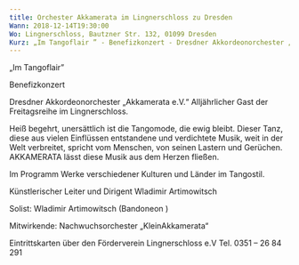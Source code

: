 ```yaml
---
title: Orchester Akkamerata im Lingnerschloss zu Dresden
Wann: 2018-12-14T19:30:00
Wo: Lingnerschloss, Bautzner Str. 132, 01099 Dresden
Kurz: „Im Tangoflair ” - Benefizkonzert - Dresdner Akkordeonorchester „Akkamerata e.V.“ - Alljährlicher Gast der Freitagsreihe im Lingnerschloss. -  Künstlerischer Leiter und Dirigent Wladimir Artimowitsch
---
```


„Im Tangoflair”

Benefizkonzert

Dresdner Akkordeonorchester „Akkamerata e.V.“
Alljährlicher Gast der Freitagsreihe im Lingnerschloss.

Heiß begehrt, unersättlich ist die Tangomode, die ewig bleibt. Dieser Tanz, diese aus vielen Einflüssen entstandene und verdichtete Musik, weit in der Welt verbreitet, spricht vom Menschen, von seinen Lastern und Gerüchen. AKKAMERATA lässt diese Musik aus dem Herzen fließen.

Im Programm Werke verschiedener Kulturen und Länder im Tangostil. 


Künstlerischer Leiter und  Dirigent Wladimir Artimowitsch


Solist: 
Wladimir Artimowitsch (Bandoneon ) 


Mitwirkende:
Nachwuchsorchester „KleinAkkamerata“
 

Eintrittskarten über den Förderverein Lingnerschloss e.V
 Tel. 0351 – 26 84 291